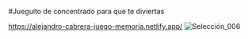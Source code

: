 #Jueguito de concentrado para que te diviertas



https://alejandro-cabrera-juego-memoria.netlify.app/
![Selección_006](https://user-images.githubusercontent.com/101005998/187337409-d46056b5-ac2b-41fc-9641-35eb14d3a944.png)
